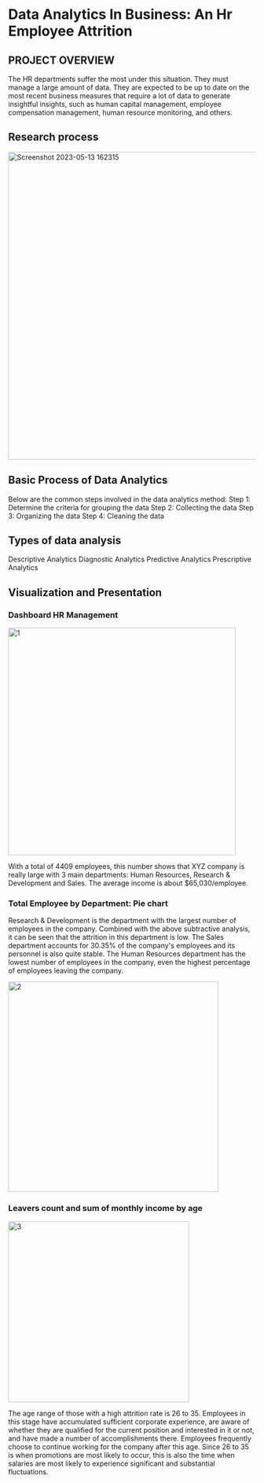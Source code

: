 # Data Analytics In Business: An Hr Employee Attrition
## PROJECT OVERVIEW
The HR departments suffer the most under this situation. They must manage a large amount of data. They are expected to be up to date on the most recent business measures that require a lot of data to generate insightful insights, such as human capital management, employee compensation management, human resource monitoring, and others.
## Research process
<img width="626" alt="Screenshot 2023-05-13 162315" src="https://github.com/maithithuyhau/DataAnalyticsInBusinessAnHrEmployeeAttrition/assets/93932176/f66b24d9-45b8-44b0-b814-327aa45f5b67">

## Basic Process of Data Analytics
Below are the common steps involved in the data analytics method:
Step 1: Determine the criteria for grouping the data
Step 2: Collecting the data
Step 3: Organizing the data
Step 4: Cleaning the data
## Types of data analysis
Descriptive Analytics 
Diagnostic Analytics 
Predictive Analytics 
Prescriptive Analytics
## Visualization and Presentation
### Dashboard HR Management

<img width="463" alt="1" src="https://github.com/maithithuyhau/DataAnalyticsInBusinessAnHrEmployeeAttrition/assets/93932176/3da5e727-8030-4679-beba-b9524aa90b42">

With a total of 4409 employees, this number shows that XYZ company is really large with 3 main departments: Human Resources, Research & Development and Sales. The average income is about $65,030/employee.
### Total Employee by Department: Pie chart
Research & Development is the department with the largest number of employees in the company. Combined with the above subtractive analysis, it can be seen that the attrition in this department is low.
The Sales department accounts for 30.35% of the company's employees and its personnel is also quite stable.
The Human Resources department has the lowest number of employees in the company, even the highest percentage of employees leaving the company.

<img width="428" alt="2" src="https://github.com/maithithuyhau/DataAnalyticsInBusinessAnHrEmployeeAttrition/assets/93932176/76b375cb-2d56-46ab-b444-384fcbddf131">

### Leavers count and sum of monthly income by age

<img width="368" alt="3" src="https://github.com/maithithuyhau/DataAnalyticsInBusinessAnHrEmployeeAttrition/assets/93932176/4a20ed6b-53dd-4ef2-bc44-1641e9ff7579">

The age range of those with a high attrition rate is 26 to 35. Employees in this stage have accumulated sufficient corporate experience, are aware of whether they are qualified for the current position and interested in it or not, and have made a number of accomplishments there. Employees frequently choose to continue working for the company after this age. 
Since 26 to 35 is when promotions are most likely to occur, this is also the time when salaries are most likely to experience significant and substantial fluctuations.

